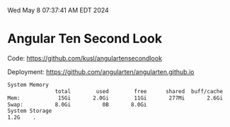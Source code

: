 Wed May  8 07:37:41 AM EDT 2024

# Angular Ten Second Look

Code: https://github.com/kusl/angulartensecondlook

Deployment: https://github.com/angularten/angularten.github.io

```bash
System Memory
               total        used        free      shared  buff/cache   available
Mem:            15Gi       2.0Gi        11Gi       277Mi       2.6Gi        13Gi
Swap:          8.0Gi          0B       8.0Gi
System Storage
1.2G	.
```
